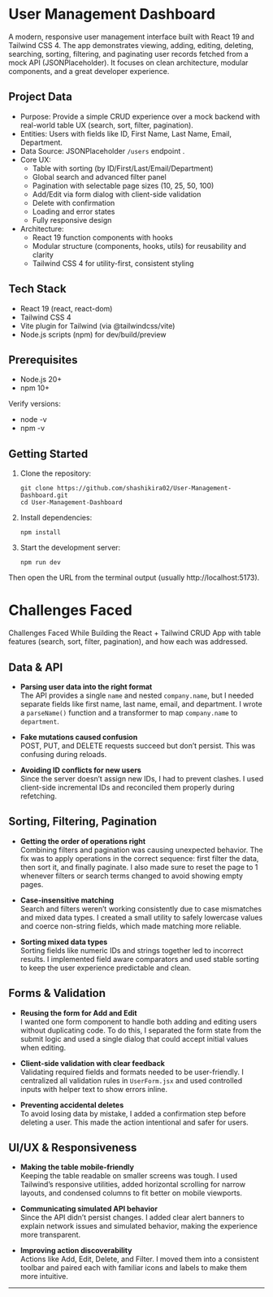 # User Management Dashboard

A modern, responsive user management interface built with React 19 and Tailwind CSS 4.
The app demonstrates viewing, adding, editing, deleting, searching, sorting, filtering, and paginating user records fetched from a mock API (JSONPlaceholder). It focuses on clean architecture, modular components, and a great developer experience.

## Project Data

- Purpose: Provide a simple CRUD experience over a mock backend with real-world table UX (search, sort, filter, pagination).
- Entities: Users with fields like ID, First Name, Last Name, Email, Department.
- Data Source: JSONPlaceholder `/users` endpoint .
- Core UX:
  - Table with sorting (by ID/First/Last/Email/Department)
  - Global search and advanced filter panel
  - Pagination with selectable page sizes (10, 25, 50, 100)
  - Add/Edit via form dialog with client-side validation
  - Delete with confirmation
  - Loading and error states
  - Fully responsive design
- Architecture:
  - React 19 function components with hooks
  - Modular structure (components, hooks, utils) for reusability and clarity
  - Tailwind CSS 4 for utility-first, consistent styling


## Tech Stack

- React 19 (react, react-dom)
- Tailwind CSS 4
- Vite plugin for Tailwind (via @tailwindcss/vite)
- Node.js scripts (npm) for dev/build/preview

## Prerequisites

- Node.js 20+
- npm 10+

Verify versions:
- node -v
- npm -v

  
## Getting Started

1) Clone the repository:
   ```
   git clone https://github.com/shashikira02/User-Management-Dashboard.git
   cd User-Management-Dashboard
   ```

2) Install dependencies:
   ```
   npm install
   ```

3) Start the development server:
    ```
    npm run dev
    ```
Then open the URL from the terminal output (usually http://localhost:5173).




# Challenges Faced

Challenges Faced While Building the React + Tailwind CRUD App with table features (search, sort, filter, pagination), and how each was addressed.

## Data & API

- **Parsing user data into the right format**  
  The API provides a single `name` and nested `company.name`, but I needed separate fields like first name, last name, email, and department. I wrote a `parseName()` function and a transformer to map `company.name` to `department`.

- **Fake mutations caused confusion**  
  POST, PUT, and DELETE requests succeed but don’t persist. This was confusing during reloads.

- **Avoiding ID conflicts for new users**  
  Since the server doesn’t assign new IDs, I had to prevent clashes. I used client-side incremental IDs and reconciled them properly during refetching.

## Sorting, Filtering, Pagination

- **Getting the order of operations right**  
  Combining filters and pagination was causing unexpected behavior. The fix was to apply operations in the correct sequence: first filter the data, then sort it, and finally paginate. I also made sure to reset the page to 1 whenever filters or search terms changed to avoid showing empty pages.

- **Case-insensitive matching**  
  Search and filters weren’t working consistently due to case mismatches and mixed data types. I created a small utility to safely lowercase values and coerce non-string fields, which made matching more reliable.

- **Sorting mixed data types**  
  Sorting fields like numeric IDs and strings together led to incorrect results. I implemented field aware comparators and used stable sorting to keep the user experience predictable and clean.

## Forms & Validation
 
- **Reusing the form for Add and Edit**  
  I wanted one form component to handle both adding and editing users without duplicating code. To do this, I separated the form state from the submit logic and used a single dialog that could accept initial values when editing.

- **Client-side validation with clear feedback**  
  Validating required fields and formats needed to be user-friendly. I centralized all validation rules in `UserForm.jsx` and used controlled inputs with helper text to show errors inline.

- **Preventing accidental deletes**  
  To avoid losing data by mistake, I added a confirmation step before deleting a user. This made the action intentional and safer for users.

## UI/UX & Responsiveness

- **Making the table mobile-friendly**  
  Keeping the table readable on smaller screens was tough. I used Tailwind’s responsive utilities, added horizontal scrolling for narrow layouts, and condensed columns to fit better on mobile viewports.

- **Communicating simulated API behavior**  
  Since the API didn’t persist changes. I added clear alert banners to explain network issues and simulated behavior, making the experience more transparent.

- **Improving action discoverability**  
  Actions like Add, Edit, Delete, and Filter. I moved them into a consistent toolbar and paired each with familiar icons and labels to make them more intuitive.


---






